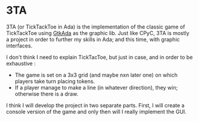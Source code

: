 # 3TA
3TA (or TickTackToe in Ada) is the implementation of the classic game of TickTackToe using [GtkAda]([https://github.com/jrcarter/Ada_GUI/tree/master](https://github.com/AdaCore/gtkada/tree/master)) as the graphic lib. Just like CPyC, 3TA is mostly a project in order to further my skills in Ada; and this time, with graphic interfaces.

I don't think I need to explain TickTacToe, but just in case, and in order to be exhaustive :
- The game is set on a 3x3 grid (and maybe nxn later one) on which players take turn placing tokens.
- If a player manage to make a line (in whatever direction), they win; otherwise there is a draw.

I think I will develop the project in two separate parts. First, I will create a console version of the game and only then will I really implement the GUI.
